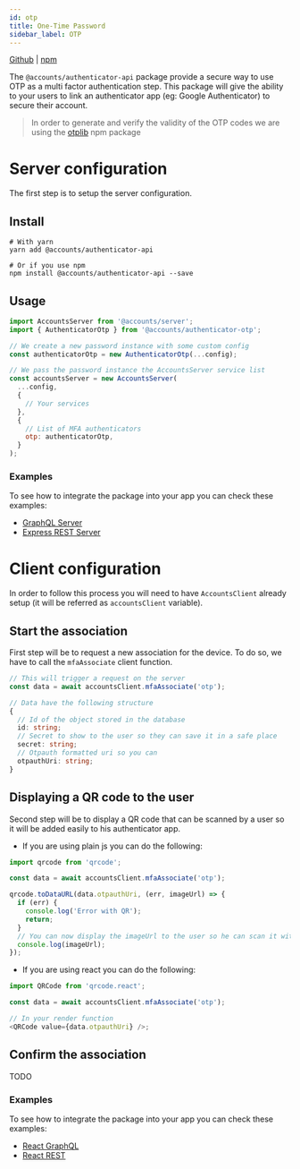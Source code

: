 ```yaml
---
id: otp
title: One-Time Password
sidebar_label: OTP
---
```


[Github](https://github.com/accounts-js/accounts/tree/master/packages/authenticator-api) |
[npm](https://www.npmjs.com/package/@accounts/authenticator-api)

The `@accounts/authenticator-api` package provide a secure way to use OTP as a multi factor authentication step.
This package will give the ability to your users to link an authenticator app (eg: Google Authenticator) to secure their account.

> In order to generate and verify the validity of the OTP codes we are using the [otplib](https://github.com/yeojz/otplib) npm package

# Server configuration

The first step is to setup the server configuration.

## Install

```
# With yarn
yarn add @accounts/authenticator-api

# Or if you use npm
npm install @accounts/authenticator-api --save
```

## Usage

```javascript
import AccountsServer from '@accounts/server';
import { AuthenticatorOtp } from '@accounts/authenticator-otp';

// We create a new password instance with some custom config
const authenticatorOtp = new AuthenticatorOtp(...config);

// We pass the password instance the AccountsServer service list
const accountsServer = new AccountsServer(
  ...config,
  {
    // Your services
  },
  {
    // List of MFA authenticators
    otp: authenticatorOtp,
  }
);
```

### Examples

To see how to integrate the package into your app you can check these examples:

- [GraphQL Server](https://github.com/accounts-js/accounts/tree/master/examples/graphql-server-typescript)
- [Express REST Server](https://github.com/accounts-js/accounts/tree/master/examples/rest-express-typescript)

# Client configuration

In order to follow this process you will need to have `AccountsClient` already setup (it will be referred as `accountsClient` variable).

## Start the association

First step will be to request a new association for the device. To do so, we have to call the `mfaAssociate` client function.

```typescript
// This will trigger a request on the server
const data = await accountsClient.mfaAssociate('otp');

// Data have the following structure
{
  // Id of the object stored in the database
  id: string;
  // Secret to show to the user so they can save it in a safe place
  secret: string;
  // Otpauth formatted uri so you can
  otpauthUri: string;
}
```

## Displaying a QR code to the user

Second step will be to display a QR code that can be scanned by a user so it will be added easily to his authenticator app.

- If you are using plain js you can do the following:

```javascript
import qrcode from 'qrcode';

const data = await accountsClient.mfaAssociate('otp');

qrcode.toDataURL(data.otpauthUri, (err, imageUrl) => {
  if (err) {
    console.log('Error with QR');
    return;
  }
  // You can now display the imageUrl to the user so he can scan it with his authenticator app
  console.log(imageUrl);
});
```

- If you are using react you can do the following:

```javascript
import QRCode from 'qrcode.react';

const data = await accountsClient.mfaAssociate('otp');

// In your render function
<QRCode value={data.otpauthUri} />;
```

## Confirm the association

TODO

### Examples

To see how to integrate the package into your app you can check these examples:

- [React GraphQL](https://github.com/accounts-js/accounts/tree/master/examples/react-graphql-typescript)
- [React REST](https://github.com/accounts-js/accounts/tree/master/examples/react-rest-typescript)
